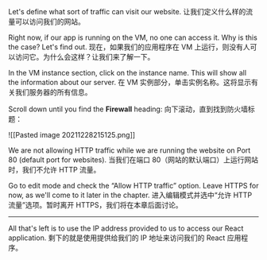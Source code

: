 Let's define what sort of traffic can visit our website.
让我们定义什么样的流量可以访问我们的网站。

Right now, if our app is running on the VM, no one can access it. Why is this the case? Let's find out.
现在，如果我们的应用程序在 VM 上运行，则没有人可以访问它。为什么会这样？让我们来了解一下。

In the VM instance section, click on the instance name. This will show all the information about our server.
在 VM 实例部分，单击实例名称。这将显示有关我们服务器的所有信息。

Scroll down until you find the **Firewall** heading:
向下滚动，直到找到防火墙标题：

![[Pasted image 20211228215125.png]]

We are not allowing HTTP traffic while we are running the website on Port 80 (default port for websites).
当我们在端口 80（网站的默认端口）上运行网站时，我们不允许 HTTP 流量。

Go to edit mode and check the “Allow HTTP traffic” option. Leave HTTPS for now, as we'll come to it later in the chapter.
进入编辑模式并选中“允许 HTTP 流量”选项。暂时离开 HTTPS，我们将在本章后面讨论。

---

All that's left is to use the IP address provided to us to access our React application.
剩下的就是使用提供给我们的 IP 地址来访问我们的 React 应用程序。

